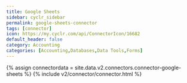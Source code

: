 ```yaml
---
title: Google Sheets
sidebar: cyclr_sidebar
permalink: google-sheets-connector
tags: [connector]
icon: https://my.cyclr.com/api/ConnectorIcon/16682
default_header: false
category: Accounting
categories: [Accounting,Databases,Data Tools,Forms]
---
```

{% assign connectordata = site.data.v2.connectors.connector-google-sheets %}
{% include v2/connector/connector.html %}	